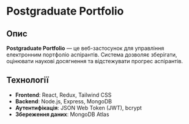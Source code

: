 # Postgraduate Portfolio

## Опис  
**Postgraduate Portfolio** — це веб-застосунок для управління електронним портфоліо аспірантів. Система дозволяє зберігати, оцінювати наукові досягнення та відстежувати прогрес аспірантів.  

## Технології  
- **Frontend**: React, Redux, Tailwind CSS  
- **Backend**: Node.js, Express, MongoDB  
- **Аутентифікація**: JSON Web Token (JWT), bcrypt  
- **Збереження даних**: MongoDB Atlas  

